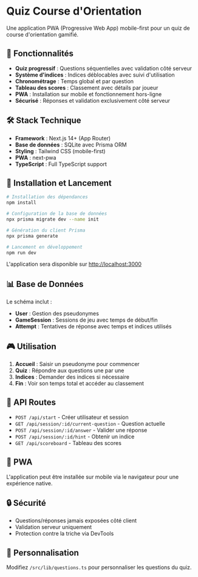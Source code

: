 # Quiz Course d'Orientation

Une application PWA (Progressive Web App) mobile-first pour un quiz de course d'orientation gamifié.

## 🎯 Fonctionnalités

- **Quiz progressif** : Questions séquentielles avec validation côté serveur
- **Système d'indices** : Indices déblocables avec suivi d'utilisation
- **Chronométrage** : Temps global et par question
- **Tableau des scores** : Classement avec détails par joueur
- **PWA** : Installation sur mobile et fonctionnement hors-ligne
- **Sécurisé** : Réponses et validation exclusivement côté serveur

## 🛠 Stack Technique

- **Framework** : Next.js 14+ (App Router)
- **Base de données** : SQLite avec Prisma ORM
- **Styling** : Tailwind CSS (mobile-first)
- **PWA** : next-pwa
- **TypeScript** : Full TypeScript support

## 🚀 Installation et Lancement

```bash
# Installation des dépendances
npm install

# Configuration de la base de données
npx prisma migrate dev --name init

# Génération du client Prisma
npx prisma generate

# Lancement en développement
npm run dev
```

L'application sera disponible sur [http://localhost:3000](http://localhost:3000)

## 📊 Base de Données

Le schéma inclut :
- **User** : Gestion des pseudonymes
- **GameSession** : Sessions de jeu avec temps de début/fin
- **Attempt** : Tentatives de réponse avec temps et indices utilisés

## 🎮 Utilisation

1. **Accueil** : Saisir un pseudonyme pour commencer
2. **Quiz** : Répondre aux questions une par une
3. **Indices** : Demander des indices si nécessaire
4. **Fin** : Voir son temps total et accéder au classement

## 🔧 API Routes

- `POST /api/start` - Créer utilisateur et session
- `GET /api/session/:id/current-question` - Question actuelle
- `POST /api/session/:id/answer` - Valider une réponse
- `POST /api/session/:id/hint` - Obtenir un indice
- `GET /api/scoreboard` - Tableau des scores

## 📱 PWA

L'application peut être installée sur mobile via le navigateur pour une expérience native.

## 🔒 Sécurité

- Questions/réponses jamais exposées côté client
- Validation serveur uniquement
- Protection contre la triche via DevTools

## 🎨 Personnalisation

Modifiez `/src/lib/questions.ts` pour personnaliser les questions du quiz.
